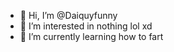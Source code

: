 - 👋 Hi, I’m @Daiquyfunny
- 👀 I’m interested in nothing lol xd
- 🌱 I’m currently learning how to fart

<!---
Daiquyfunny/Daiquyfunny is a ✨ special ✨ repository because its `README.md` (this file) appears on your GitHub profile.
You can click the Preview link to take a look at your changes.
--->
